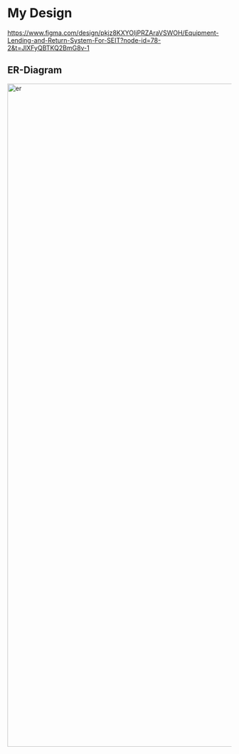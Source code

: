 # My Design
https://www.figma.com/design/pkjz8KXYOIjPRZAraVSWOH/Equipment-Lending-and-Return-System-For-SEIT?node-id=78-2&t=JlXFyQBTKQ2BmG8v-1

## ER-Diagram
<img width="2044" height="1493" alt="er" src="https://github.com/user-attachments/assets/f8012b4f-3903-48e9-a082-99bbaf55bbb3" />
